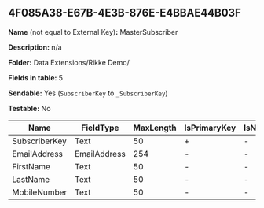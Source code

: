 ## 4F085A38-E67B-4E3B-876E-E4BBAE44B03F

**Name** (not equal to External Key)**:** MasterSubscriber

**Description:** n/a

**Folder:** Data Extensions/Rikke Demo/

**Fields in table:** 5

**Sendable:** Yes (`SubscriberKey` to `_SubscriberKey`)

**Testable:** No

| Name | FieldType | MaxLength | IsPrimaryKey | IsNullable | DefaultValue |
| --- | --- | --- | --- | --- | --- |
| SubscriberKey | Text | 50 | + | - |  |
| EmailAddress | EmailAddress | 254 | - | - |  |
| FirstName | Text | 50 | - | - |  |
| LastName | Text | 50 | - | - |  |
| MobileNumber | Text | 50 | - | - |  |
